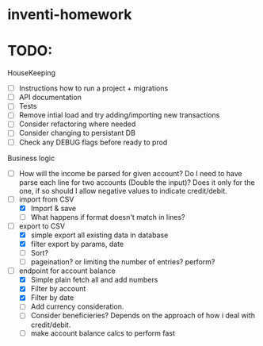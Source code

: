 # inventi-homework

# TODO:
HouseKeeping
- [ ] Instructions how to run a project + migrations
- [ ] API documentation
- [ ] Tests
- [ ] Remove intial load and try adding/importing new transactions
- [ ] Consider refactoring where needed
- [ ] Consider changing to persistant DB
- [ ] Check any DEBUG flags before ready to prod
 
Business logic
- [ ] How will the income be parsed for given account? Do I need to have parse each line for two accounts (Double the input)? Does it only for the one, if so should I allow negative values to indicate credit/debit. 
- [ ] import from CSV
    - [x] Import & save
    - [ ] What happens if format doesn't match in lines?
- [ ] export to CSV
    - [x] simple export all existing data in database
    - [x] filter export by params, date
    - [ ] Sort? 
    - [ ] pageination? or limiting the number of entries? perform? 
- [ ] endpoint for account balance
    - [x] Simple plain fetch all and add numbers
    - [x] Filter by account
    - [x] Filter by date
    - [ ] Add currency consideration. 
    - [ ] Consider beneficieries? Depends on the approach of how i deal with credit/debit. 
    - [ ] make account balance calcs to perform fast